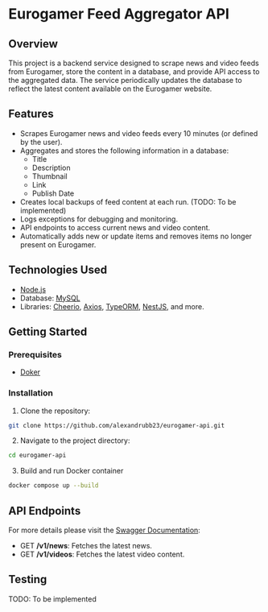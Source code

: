 # Eurogamer Feed Aggregator API

## Overview

This project is a backend service designed to scrape news and video feeds from Eurogamer, store the content in a database, and provide API access to the aggregated data. The service periodically updates the database to reflect the latest content available on the Eurogamer website.

## Features

- Scrapes Eurogamer news and video feeds every 10 minutes (or defined by the user).
- Aggregates and stores the following information in a database:
  - Title
  - Description
  - Thumbnail
  - Link
  - Publish Date
- Creates local backups of feed content at each run. (TODO: To be implemented)
- Logs exceptions for debugging and monitoring.
- API endpoints to access current news and video content.
- Automatically adds new or update items and removes items no longer present on Eurogamer.

## Technologies Used

- [Node.js](https://nodejs.org/en)
- Database: [MySQL](https://www.mysql.com/)
- Libraries: [Cheerio](https://cheerio.js.org/), [Axios](https://axios-http.com/docs/intro), [TypeORM](https://typeorm.io/), [NestJS](https://nestjs.com/), and more.

## Getting Started

### Prerequisites

- [Doker](https://www.docker.com/)

### Installation

1. Clone the repository:

```bash
git clone https://github.com/alexandrubb23/eurogamer-api.git
```

2. Navigate to the project directory:

```bash
cd eurogamer-api
```

3. Build and run Docker container

```bash
docker compose up --build
```

## API Endpoints

For more details please visit the [Swagger Documentation](http://localhost:9000/api):

- GET **/v1/news**: Fetches the latest news.
- GET **/v1/videos**: Fetches the latest video content.

## Testing

TODO: To be implemented
